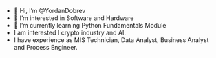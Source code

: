 - 👋 Hi, I’m @YordanDobrev
- 👀 I’m interested in Software and Hardware
- 🌱 I’m currently learning Python Fundamentals Module
- I am interested I crypto industry and AI.
- I have experience as MIS Technician, Data Analyst, Business Analyst and Process Engineer.

